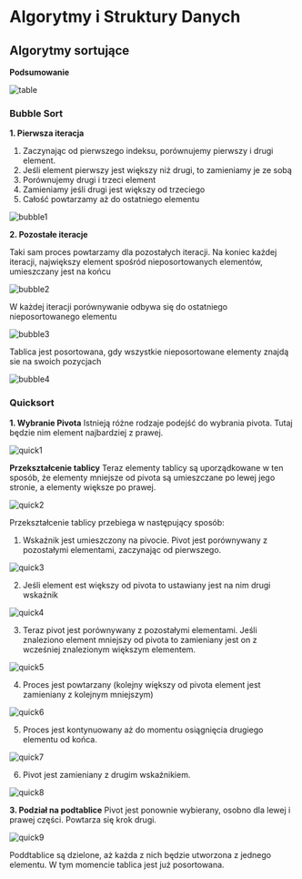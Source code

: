 # Algorytmy i Struktury Danych

## Algorytmy sortujące
**Podsumowanie**

![table](images/table.png)

### Bubble Sort
**1. Pierwsza iteracja**
1. Zaczynając od pierwszego indeksu, porównujemy pierwszy i drugi element.
2. Jeśli element pierwszy jest większy niż drugi, to zamieniamy je ze sobą
3. Porównujemy drugi i trzeci element
4. Zamieniamy jeśli drugi jest większy od trzeciego
5. Całość powtarzamy aż do ostatniego elementu

![bubble1](images/bubble1.png)

**2. Pozostałe iteracje**

Taki sam proces powtarzamy dla pozostałych iteracji.
Na koniec każdej iteracji, największy element spośród nieposortowanych elementów, umieszczany jest na końcu

![bubble2](images/bubble2.png)

W każdej iteracji porównywanie odbywa się do ostatniego nieposortowanego elementu

![bubble3](images/bubble3.png)

Tablica jest posortowana, gdy wszystkie nieposortowane elementy znajdą sie na swoich pozycjach

![bubble4](images/bubble4.png)

### Quicksort
**1. Wybranie Pivota**
Istnieją różne rodzaje podejść do wybrania pivota. Tutaj będzie nim element najbardziej z prawej.

![quick1](images/quick1.png)

**Przekształcenie tablicy**
Teraz elementy tablicy są uporządkowane w ten sposób, że elementy mniejsze od pivota są umieszczane po lewej jego stronie, a elementy większe po prawej.

![quick2](images/quick2.png)

Przekształcenie tablicy przebiega w następujący sposób:
1. Wskaźnik jest umieszczony na pivocie. Pivot jest porównywany z pozostałymi elementami, zaczynając od pierwszego.

![quick3](images/quick3.png)

2. Jeśli element est większy od pivota to ustawiany jest na nim drugi wskaźnik

![quick4](images/quick4.png)

3. Teraz pivot jest porównywany z pozostałymi elementami. Jeśli znaleziono element mniejszy od pivota to zamieniany jest on z wcześniej znalezionym większym elementem.

![quick5](images/quick5.png)

4. Proces jest powtarzany (kolejny większy od pivota element jest zamieniany z kolejnym mniejszym)

![quick6](images/quick6.png)

5. Proces jest kontynuowany aż do momentu osiągnięcia drugiego elementu od końca.

![quick7](images/quick7.png)

6. Pivot jest zamieniany z drugim wskaźnikiem.

![quick8](images/quick8.png)

**3. Podział na podtablice**
Pivot jest ponownie wybierany, osobno dla lewej i prawej części. Powtarza się krok drugi.

![quick9](images/quick9.png)

Poddtablice są dzielone, aż każda z nich będzie utworzona z jednego elementu. W tym momencie tablica jest już posortowana.